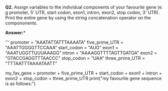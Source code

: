**Q2.** Assign variables to the individual components of your favourite gene (e. g promoter, 5' UTR, start codon, exon1, intron, exon2, stop codon, 3' UTR). Print the entire gene by using the string concatenation operator on the compononents. 

**Answer:***

'''
promoter = "AAATATTATTTAAAATA"
five_prime_UTR = "AAATTGGGGTTCCAAA"
start_codon = "AUG"
exon1 = "AAATUGGTTUUUAAAGG"
intron = "AAAAGGTTTTAGTTGATGA"
exon2 = "GTACCGAGGTTTAACCC"
stop_codon = "UAA"
three_prime_UTR = "TTTAATTTAAAATAATT"

my_fav_gene = promoter + five_prime_UTR + start_codon + exon1 + intron + exon2 + stop_codon + three_prime_UTR
print("my favourite gene sequence is as follows:")

